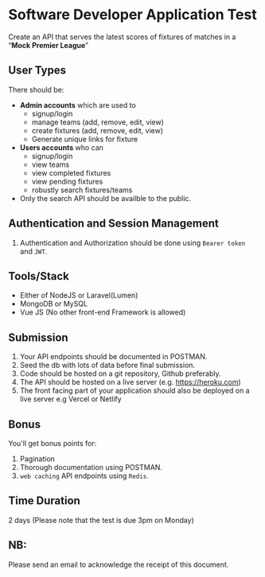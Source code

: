 # Software Developer Application Test

Create an API that serves the latest scores of fixtures of matches in a “**Mock Premier League**”

## User Types

There should be:

- **Admin accounts** which are used to
  - signup/login
  - manage teams (add, remove, edit, view)
  - create fixtures (add, remove, edit, view)
  - Generate unique links for fixture
- **Users accounts** who can
  - signup/login
  - view teams
  - view completed fixtures
  - view pending fixtures
  - robustly search fixtures/teams
- Only the search API should be availble to the public.

## Authentication and Session Management
1. Authentication and Authorization should be done using `Bearer token` and `JWT`.

## Tools/Stack

- Either of NodeJS or Laravel(Lumen)
- MongoDB or MySQL
- Vue JS (No other front-end Framework is allowed)


## Submission

1. Your API endpoints should be documented in POSTMAN.
2. Seed the db with lots of data before final submission.
3. Code should be hosted on a git repository, Github preferably.
4. The API should be hosted on a live server (e.g. https://heroku.com)
5. The front facing part of your application should also be deployed on a live server e.g Vercel or Netlify

## Bonus

You'll get bonus points for:
1. Pagination
2. Thorough documentation using POSTMAN.
3. `web caching` API endpoints using `Redis`.


## Time Duration

2 days (Please note that the test is due 3pm on Monday)

## NB:

Please send an email to acknowledge the receipt of this document.
